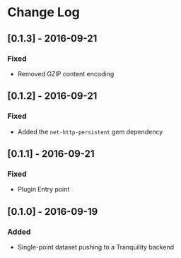 # Change Log

## [0.1.3] - 2016-09-21
### Fixed
- Removed GZIP content encoding

## [0.1.2] - 2016-09-21
### Fixed
- Added the `net-http-persistent` gem dependency

## [0.1.1] - 2016-09-21
### Fixed
- Plugin Entry point

## [0.1.0] - 2016-09-19
### Added
- Single-point dataset pushing to a Tranquility backend
